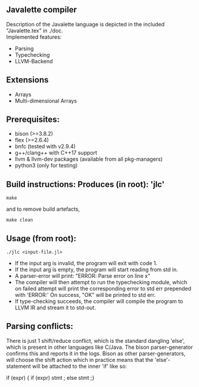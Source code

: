 Javalette compiler
------------------

Description of the Javalette language is depicted in the included "Javalette.tex" in ./doc. <br>
Implemented features:
- Parsing
- Typechecking
- LLVM-Backend

Extensions
----------

-   Arrays
-   Multi-dimensional Arrays

Prerequisites:
--------------

-   bison (\>=3.8.2)
-   flex (\>=2.6.4)
-   bnfc (tested with v2.9.4)
-   g++/clang++ with C++17 support
-   llvm & llvm-dev packages (available from all pkg-managers)
-   python3 (only for testing)

Build instructions: Produces (in root): 'jlc'
------------------------------------------------------------
```
make
```
and to remove build artefacts,
```
make clean
```

Usage (from root):
------------------
```
./jlc <input-file.jl>
```

-   If the input arg is invalid, the program will exit with code 1.
-   If the input arg is empty, the program will start reading from std
    in.
-   A parser-error will print: "ERROR: Parse error on line x"
-   The compiler will then attempt to run the typechecking module, which
    on failed attempt will print the corresponding error to std err
    prepended with 'ERROR:' On success, "OK" will be printed to std err.
-   If type-checking succeeds, the compiler will compile the program to
    LLVM IR and stream it to std-out.

Parsing conflicts:
------------------

There is just 1 shift/reduce conflict, which is the standard dangling
'else', which is present in other languages like C/Java. The bison
parser-generator confirms this and reports it in the logs. Bison as
other parser-generators, will choose the shift action which in practice
means that the 'else'-statement will be attached to the inner 'if' like
so:

if (expr) { if (expr) stmt ; else stmt ;}

